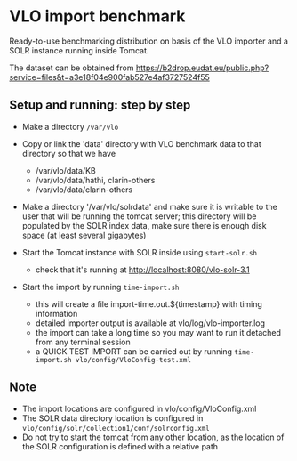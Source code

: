 # VLO import benchmark

Ready-to-use benchmarking distribution on basis of the VLO importer and a SOLR
instance running inside Tomcat. 

The dataset can be obtained from 
<https://b2drop.eudat.eu/public.php?service=files&t=a3e18f04e900fab527e4af3727524f55>

## Setup and running: step by step

- Make a directory `/var/vlo`

- Copy or link the 'data' directory with VLO benchmark data to that directory so
that we have
  * /var/vlo/data/KB
  * /var/vlo/data/hathi, clarin-others
  * /var/vlo/data/clarin-others

- Make a directory '/var/vlo/solrdata' and make sure it is writable to the user
that will be running the tomcat server; this directory will be populated by
the SOLR index data, make sure there is enough disk space (at least several
gigabytes)
	
- Start the Tomcat instance with SOLR inside using `start-solr.sh`
  * check that it's running at <http://localhost:8080/vlo-solr-3.1>

- Start the import by running `time-import.sh`
  * this will create a file import-time.out.${timestamp} with timing information
  * detailed importer output is available at vlo/log/vlo-importer.log
  * the import can take a long time so you may want to run it detached from
  any terminal session
  * a QUICK TEST IMPORT can be carried out by running
 		`time-import.sh vlo/config/VloConfig-test.xml`

## Note

- The import locations are configured in vlo/config/VloConfig.xml
- The SOLR data directory location is configured in
`vlo/config/solr/collection1/conf/solrconfig.xml`
- Do not try to start the tomcat from any other location, as the location of the 
SOLR configuration is defined with a relative path
